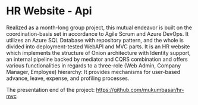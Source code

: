# HR Website - Api

Realized as a month-long group project, this mutual endeavor is built on the coordination-basis set in accordance to Agile Scrum and Azure DevOps. It utilizes an Azure SQL Database with repository pattern, and the whole is divided into deployment-tested WebAPI and MVC parts. It is an HR website which implements the structure of Onion architecture with Identity support, an internal pipeline backed by mediator and CQRS combination and offers various functionalities in regards to a three-role (Web Admin, Company Manager, Employee) hierarchy: It provides mechanisms for user-based advance, leave, expense, and profiling processes.

The presentation end of the project: https://github.com/mukumbasar/hr-mvc
